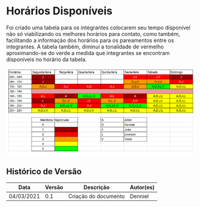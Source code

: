 
# Horários Disponíveis
  
Foi criado uma tabela para os integrantes colocarem seu tempo disponível não só viabilizando os melhores horários para contato, como também, facilitando a informação dos horários para os pareamentos entre os integrantes. A tabela também, diminui a tonalidade de vermelho aproximando-se do verde a medida que integrantes se encontram disponíveis no horário da tabela.

![Horarios](../assets/horario.png)

## Histórico de Versão

| Data       | Versão | Descrição        | Autor(es)      |
| ---------- | ------ | ---------------- | -------------- |
| 04/03/2021 | 0.1    | Criação do documento| Denniel |


